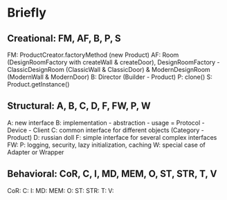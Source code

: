 # Briefly

## Creational: FM, AF, B, P, S

FM: ProductCreator.factoryMethod (new Product)
AF: Room (DesignRoomFactory with createWall & createDoor), DesignRoomFactory - ClassicDesignRoom (ClassicWall & ClassicDoor) & ModernDesignRoom (ModernWall & ModernDoor)
B: Director (Builder - Product)
P: clone()
S: Product.getInstance()

## Structural: A, B, C, D, F, FW, P, W

A: new interface
B: implementation - abstraction - usage = Protocol - Device - Client
C: common interface for different objects (Category - Product)
D: russian doll
F: simple interface for several complex interfaces
FW:
P: logging, security, lazy initialization, caching
W: special case of Adapter or Wrapper

## Behavioral: CoR, C, I, MD, MEM, O, ST, STR, T, V

CoR:
C:
I:
MD:
MEM:
O:
ST:
STR:
T:
V:
